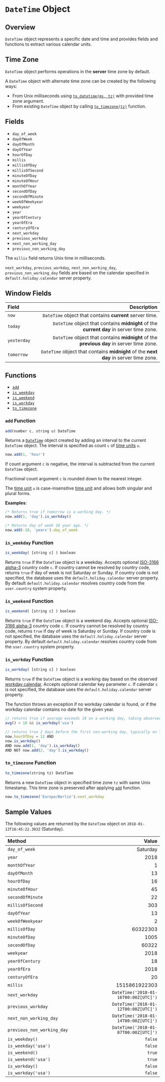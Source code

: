 # `DateTime` Object

## Overview

`DateTime` object represents a specific date and time and provides fields and functions to extract various calendar units.

## Time Zone

`DateTime` object performs operations in the **server** time zone by default.

A `DateTime` object with alternate time zone can be created by the following ways:

* From Unix milliseconds using [`to_datetime(ms, tz)`](functions-date.md#to_datetime) with provided time zone argument.
* From existing `DateTime` object by calling [`to_timezone(tz)`](#to_timezone-function) function.

## Fields

* `day_of_week`
* `dayOfWeek`
* `dayOfMonth`
* `dayOfYear`
* `hourOfDay`
* `millis`
* `millisOfDay`
* `millisOfSecond`
* `minuteOfDay`
* `minuteOfHour`
* `monthOfYear`
* `secondOfDay`
* `secondOfMinute`
* `weekOfWeekyear`
* `weekyear`
* `year`
* `yearOfCentury`
* `yearOfEra`
* `centuryOfEra`
* `next_workday`
* `previous_workday`
* `next_non_working_day`
* `previous_non_working_day`

The `millis` field returns Unix time in milliseconds.

`next_workday`, `previous_workday`, `next_non_working_day`, `previous_non_working_day` fields are based on the calendar specified in `default.holiday.calendar` server property.

## Window Fields

|**Field**| **Description** |
|:---|---:|
| `now` | `DateTime` object that contains **current** server time. |
| `today` | `DateTime` object that contains **midnight** of the **current day** in server time zone. |
| `yesterday` | `DateTime` object that contains **midnight** of the **previous day** in server time zone. |
| `tomorrow` | `DateTime` object that contains **midnight** of the **next day** in server time zone. |

## Functions

* [`add`](#add-function)
* [`is_weekday`](#is_weekday-function)
* [`is_weekend`](#is_weekend-function)
* [`is_workday`](#is_workday-function)
* [`to_timezone`](#to_timezone-function)

### `add` Function

```javascript
add(number c, string u) DateTime
```

Returns a [`DateTime`](object-datetime.md) object created by adding an interval to the current `DateTime` object. The interval is specified as count `c` of [time units](../api/data/series/time-unit.md) `u`.

```javascript
now.add(1, 'hour')
```

If count argument `c` is negative, the interval is subtracted from the current `DateTime` object.

Fractional count argument `c` is rounded down to the nearest integer.

The [time unit](../api/data/series/time-unit.md) `u` is case-insensitive [time unit](../api/data/series/time-unit.md) and allows both singular and plural forms.

**Examples**:

```javascript
/* Returns true if tomorrow is a working day. */
now.add(1, 'day').is_workday()

/* Returns day of week 10 year ago. */
now.add(-10, 'years').day_of_week
```

### `is_weekday` Function

```javascript
is_weekday( [string c] ) boolean
```

Returns `true` if the `DateTime` object is a weekday.
Accepts optional [ISO-3166 alpha-3](https://en.wikipedia.org/wiki/ISO_3166-1_alpha-3) country code `c`.
If country cannot be resolved by country code, returns `true` if day of week is not Saturday or Sunday.
If country code is not specified, the database uses the `default.holiday.calendar` server property.
By default `default.holiday.calendar` resolves country code from the `user.country` system property.

### `is_weekend` Function

```javascript
is_weekend( [string c] ) boolean
```

Returns `true` if the `DateTime` object is a weekend day.
Accepts optional [ISO-3166 alpha-3](https://en.wikipedia.org/wiki/ISO_3166-1_alpha-3) country code `c`.
If country cannot be resolved by country code, returns `true` if day of week is Saturday or Sunday.
If country code is not specified, the database uses the `default.holiday.calendar` server property.
By default `default.holiday.calendar` resolves country code from the `user.country` system property.

### `is_workday` Function

```javascript
is_workday( [string c] ) boolean
```

Returns `true` if the `DateTime` object is a working day based on the observed [workday calendar](workday-calendar.md). Accepts optional calendar key parameter `c`. If calendar `c` is not specified, the database uses the `default.holiday.calendar` server property.

The function throws an exception if no workday calendar is found, or if the workday calendar contains no date for the given year.

```javascript
// returns true if average exceeds 10 on a working day, taking observed holidays into account
avg() > 10 && is_workday('usa')
```

```javascript
// returns true 2 days before the first non-working day, typically on Thursdays
now.hourOfDay = 12 AND
now.is_workday()
AND now.add(1, 'day').is_workday()
AND NOT now.add(2, 'day').is_workday()
```

### `to_timezone` Function

```javascript
to_timezone(string tz) DateTime
```

Returns a new `DateTime` object in specified time zone `tz` with same Unix timestamp. This time zone is preserved after applying [`add`](#add-function) function.

```javascript
now.to_timezone('Europe/Berlin').next_workday
```

## Sample Values

The following values are returned by the `DateTime` object on `2018-01-13T16:45:22.303Z` (Saturday).

|**Method**| **Value** |
|:---|---:|
|`day_of_week`|Saturday|
|`year`|2018|
|`monthOfYear`|1|
|`dayOfMonth`|13|
|`hourOfDay`|16|
|`minuteOfHour`|45|
|`secondOfMinute`|22|
|`millisOfSecond`|303|
|`dayOfYear`|13|
|`weekOfWeekyear`|2|
|`millisOfDay`|60322303|
|`minuteOfDay`|1005|
|`secondOfDay`|60322|
|`weekyear`|2018|
|`yearOfCentury`|18|
|`yearOfEra`|2018|
|`centuryOfEra`|20|
|`millis`|1515861922303|
|`next_workday`|`DateTime('2018-01-16T00:00Z[UTC]')`|
|`previous_workday`|`DateTime('2018-01-12T00:00Z[UTC]')`|
|`next_non_working_day`|`DateTime('2018-01-14T00:00Z[UTC]')`|
|`previous_non_working_day`|`DateTime('2018-01-07T00:00Z[UTC]')`|
|`is_weekday()`|`false`|
|`is_weekday('usa')`|`false`|
|`is_weekend()`|`true`|
|`is_weekend('usa')`|`true`|
|`is_workday()`|`false`|
|`is_workday('usa')`|`false`|